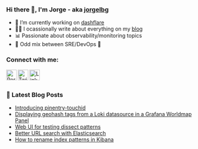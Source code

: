 ### Hi there 👋, I'm Jorge - aka [jorgelbg][blog]

- 🔭 I’m currently working on [dashflare]
- ✍🏻 I ocassionally write about everything on my [blog]
- 📊 Passionate about observability/monitoring topics
- 🚀 Odd mix between SRE/DevOps 🤣

### Connect with me:

[<img align="left" alt="Personal blog" width="28px" src="https://github.com/thesabbir/simple-line-icons/raw/master/src/svgs/notebook.svg" />][blog]
[<img align="left" alt="Twitter" width="28px" src="https://raw.githubusercontent.com/thesabbir/simple-line-icons/master/src/svgs/social-twitter.svg" />][twitter]
[<img align="left" alt="LinkedIn" width="28px" src="https://github.com/thesabbir/simple-line-icons/raw/master/src/svgs/social-linkedin.svg" />][linkedin]

<br />
<br />

### 📕 Latest Blog Posts
<!-- BLOG-POST-LIST:START -->
- [Introducing pinentry-touchid](https://jorgelbg.me/2021/08/introducing-pinentry-touchid/)
- [Displaying geohash tags from a Loki datasource in a Grafana Worldmap Panel](https://jorgelbg.me/2020/03/displaying-geohash-tags-from-a-loki-datasource-in-a-grafana-worldmap-panel/)
- [Web UI for testing dissect patterns](https://jorgelbg.me/2020/02/web-ui-for-testing-dissect-patterns/)
- [Better URL search with Elasticsearch](https://jorgelbg.me/2020/01/better-url-search-with-elasticsearch/)
- [How to rename index patterns in Kibana](https://jorgelbg.me/2019/05/how-to-rename-index-patterns-in-kibana/)
<!-- BLOG-POST-LIST:END -->

[blog]: https://jorgelbg.me/
[dashflare]: https://jorgelbg.me/dashflare
[twitter]: https://twitter.com/jorgelbg
[linkedin]: https://linkedin.com/in/jorgelbgm

